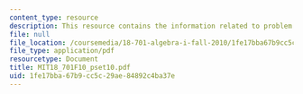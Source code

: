 ```yaml
---
content_type: resource
description: This resource contains the information related to problem set 10.
file: null
file_location: /coursemedia/18-701-algebra-i-fall-2010/1fe17bba67b9cc5c29ae84892c4ba37e_MIT18_701F10_pset10.pdf
file_type: application/pdf
resourcetype: Document
title: MIT18_701F10_pset10.pdf
uid: 1fe17bba-67b9-cc5c-29ae-84892c4ba37e
---
```

